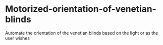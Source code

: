 # Motorized-orientation-of-venetian-blinds
Automate the orientation of the venetian blinds based on the light or as the user wishes
